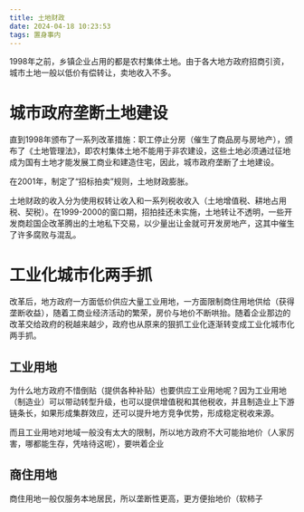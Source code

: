 ```yaml
---
title: 土地财政
date: 2024-04-18 10:23:53
tags: 置身事内
---
```

1998年之前，乡镇企业占用的都是农村集体土地。由于各大地方政府招商引资，城市土地一般以低价有偿转让，卖地收入不多。
# 城市政府垄断土地建设
直到1998年颁布了一系列改革措施：职工停止分房（催生了商品房与房地产），颁布了《土地管理法》，即农村集体土地不能用于非农建设，这些土地必须通过征地成为国有土地才能发展工商业和建造住宅，因此，城市政府垄断了土地建设。

在2001年，制定了“招标拍卖”规则，土地财政膨胀。

土地财政的收入分为使用权转让收入和一系列税收收入（土地增值税、耕地占用税、契税）。在1999-2000的窗口期，招拍挂还未实施，土地转让不透明，一些开发商趁国企改革腾出的土地私下交易，以少量出让金就可开发房地产，这其中催生了许多腐败与混乱。
# 工业化城市化两手抓
改革后，地方政府一方面低价供应大量工业用地，一方面限制商住用地供给（获得垄断收益），随着工商业经济活动的繁荣，房价与地价不断哄抬。随着企业那边的改革交给政府的税越来越少，政府也从原来的狠抓工业化逐渐转变成工业化城市化两手抓。

## 工业用地
为什么地方政府不惜倒贴（提供各种补贴）也要供应工业用地呢？因为工业用地（制造业）可以带动转型升级，也可以提供增值税和其他税收，并且制造业上下游链条长，如果形成集群效应，还可以提升地方竞争优势，形成稳定税收来源。

而且工业用地对地域一般没有太大的限制，所以地方政府不大可能抬地价（人家厉害，哪都能生存，凭啥待这呢），要哄着企业

## 商住用地
商住用地一般仅服务本地居民，所以垄断性更高，更方便抬地价（软柿子

